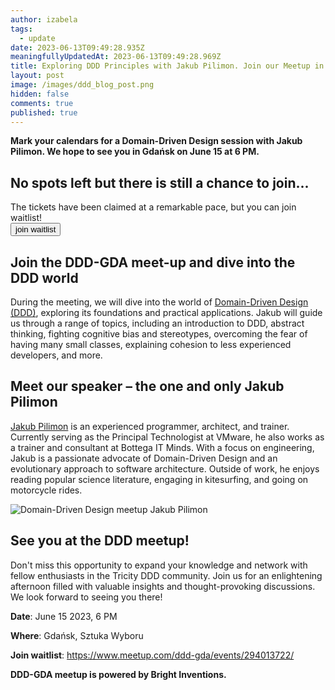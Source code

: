 ```yaml
---
author: izabela
tags:
  - update
date: 2023-06-13T09:49:28.935Z
meaningfullyUpdatedAt: 2023-06-13T09:49:28.969Z
title: Exploring DDD Principles with Jakub Pilimon. Join our Meetup in Gdańsk
layout: post
image: /images/ddd_blog_post.png
hidden: false
comments: true
published: true
---
```

**Mark your calendars for a Domain-Driven Design session with Jakub Pilimon. We hope to see you in Gdańsk on June 15 at 6 PM.**

<div class='block-button'><h2>No spots left but there is still a chance to join...</h2><div>The tickets have been claimed at a remarkable pace, but you can join waitlist!</div><a href="https://www.meetup.com/ddd-gda/events/294013722/"><button>join waitlist</button></a></div>

## Join the DDD-GDA meet-up and dive into the DDD world

During the meeting, we will dive into the world of [Domain-Driven Design (DDD)](/blog/domain-driven-design-explained-by-a-senior-backend-developer/), exploring its foundations and practical applications. Jakub will guide us through a range of topics, including an introduction to DDD, abstract thinking, fighting cognitive bias and stereotypes, overcoming the fear of having many small classes, explaining cohesion to less experienced developers, and more.

## Meet our speaker – the one and only Jakub Pilimon

[Jakub Pilimon](https://www.linkedin.com/in/jakub-pilimon-449b7984/) is an experienced programmer, architect, and trainer. Currently serving as the Principal Technologist at VMware, he also works as a trainer and consultant at Bottega IT Minds. With a focus on engineering, Jakub is a passionate advocate of Domain-Driven Design and an evolutionary approach to software architecture. Outside of work, he enjoys reading popular science literature, engaging in kitesurfing, and going on motorcycle rides.

<div class="image"><img src="/images/ddd_blog_post.png" alt="Domain-Driven Design meetup Jakub Pilimon" title="Domain-Driven Design meetup Jakub Pilimon"  /> </div>

## See you at the DDD meetup!

Don't miss this opportunity to expand your knowledge and network with fellow enthusiasts in the Tricity DDD community. Join us for an enlightening afternoon filled with valuable insights and thought-provoking discussions. We look forward to seeing you there!

**Date**: June 15 2023, 6 PM


**Where**: Gdańsk, Sztuka Wyboru


**Join waitlist**: https://www.meetup.com/ddd-gda/events/294013722/

**DDD-GDA meetup is powered by Bright Inventions.**
